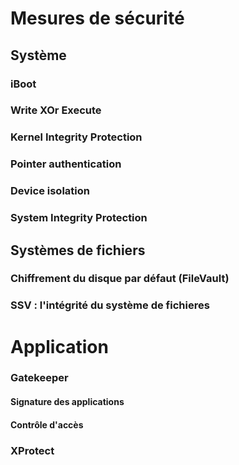 # Mesures de sécurité

## Système

### iBoot

### Write XOr Execute

### Kernel Integrity Protection

### Pointer authentication

### Device isolation

### System Integrity Protection

## Systèmes de fichiers

### Chiffrement du disque par défaut (FileVault)

### SSV : l'intégrité du système de fichieres

# Application

### Gatekeeper
#### Signature des applications

#### Contrôle d'accès

### XProtect

